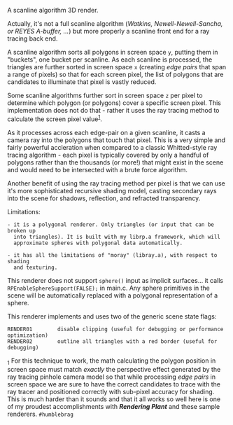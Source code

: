 
A scanline algorithm 3D render.


Actually, it's not a full scanline algorithm (_Watkins, Newell-Newell-Sancha, or
REYES A-buffer, ..._) but more properly a scanline front end for a ray tracing
back end.

A scanline algorithm sorts all polygons in screen space `y`, putting them in 
"buckets", one bucket per scanline. As each scanline is processed, the triangles
are further sorted in screen space `x` (creating _edge pairs_ that span a range of
pixels) so that for each screen pixel, the list of polygons that are candidates 
to illuminate that pixel is vastly reduced.

Some scanline algorithms further sort in screen space `z` per pixel to determine which
polygon (or polygons) cover a specific screen pixel. This implementation does not 
do that - rather it uses the ray tracing method to calculate the screen pixel value<sup>[1](#screenprojmath)</sup>.

As it processes across each edge-pair on a given scanline, it casts a camera
ray into the polygons that touch that pixel. This is a very simple and fairly
powerful accleration when compared to a classic Whitted-style ray tracing 
algorithm - each pixel is typically covered by only a handful of polygons 
rather than the thousands (or more!) that might exist in the scene and would need 
to be intersected with a brute force algorithm.

Another benefit of using the ray tracing method per pixel is that we can use
it's more sophisticated recursive shading model, casting secondary rays into
the scene for shadows, reflection, and refracted transparency.

Limitations:

    - it is a polygonal renderer. Only triangles (or input that can be broken up
      into triangles). It is built with my librp.a framework, which will
      approximate spheres with polygonal data automatically.

    - it has all the limitations of "moray" (libray.a), with respect to shading
      and texturing.

This renderer does not support `sphere()` input as implicit surfaces... it calls 
`RPEnableSphereSupport(FALSE);` in main.c. Any sphere primitives in the scene will be automatically
replaced with a polygonal representation of a sphere.

This renderer implements and uses two of the generic scene state flags:

    RENDER01        disable clipping (useful for debugging or performance optimization)
    RENDER02        outline all triangles with a red border (useful for debugging)



<a name="screenprojmath"><sub>1</sub></a> For this technique to work, the math calculating the polygon position in screen space must match _exactly_ the perspective effect generated by the ray tracing pinhole camera model so that while processing _edge pairs_ in screen space we are sure to have the correct candidates to trace with the ray tracer and positioned correctly with sub-pixel accuracy for shading. This is much harder than it sounds and that it all works so well here is one of my proudest accomplishments with **_Rendering Plant_** and these sample renderers. `#humblebrag`

